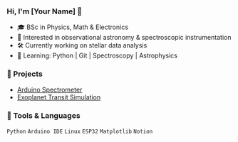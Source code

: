 ### Hi, I'm [Your Name] 👋
- 🎓 BSc in Physics, Math & Electronics
- 🔭 Interested in observational astronomy & spectroscopic instrumentation
- 🛠️ Currently working on stellar data analysis
- 📖 Learning: Python | Git | Spectroscopy | Astrophysics

### 🧪 Projects
- [Arduino Spectrometer](#)
- [Exoplanet Transit Simulation](#)


### 🧰 Tools & Languages
`Python` `Arduino IDE`  `Linux` `ESP32` `Matplotlib` `Notion`

